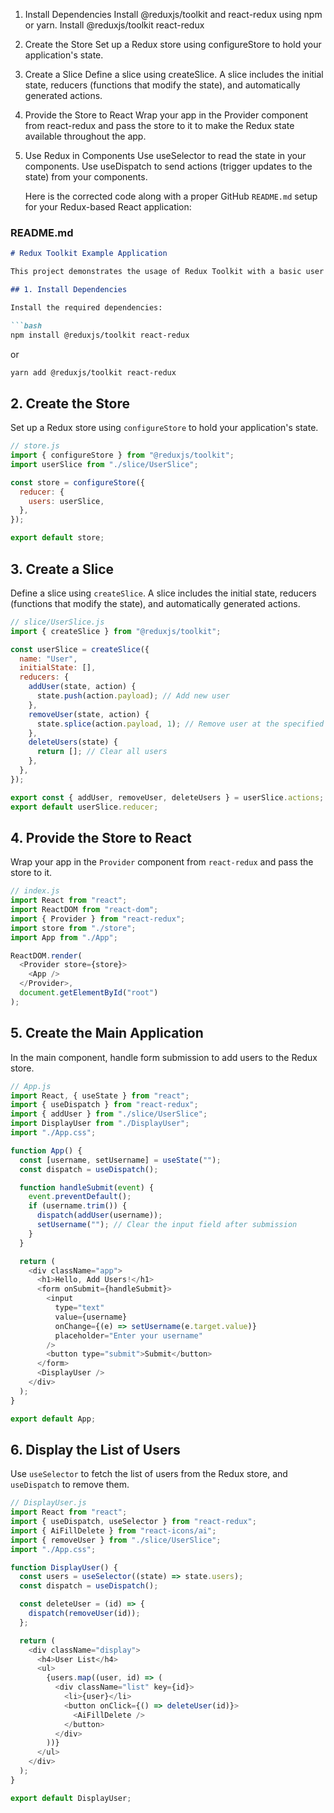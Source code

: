 1. Install Dependencies Install @reduxjs/toolkit and react-redux using npm or yarn.
    Install @reduxjs/toolkit react-redux

2. Create the Store Set up a Redux store using configureStore to hold your application's state.

3. Create a Slice
   Define a slice using createSlice. A slice includes the initial state, reducers (functions that modify the state), and automatically generated actions.

4. Provide the Store to React
   Wrap your app in the Provider component from react-redux and pass the store to it to make the Redux state available throughout the app.
   
5. Use Redux in Components
   Use useSelector to read the state in your components.
   Use useDispatch to send actions (trigger updates to the state) from your components.




   Here is the corrected code along with a proper GitHub `README.md` setup for your Redux-based React application:

### README.md

```md
# Redux Toolkit Example Application

This project demonstrates the usage of Redux Toolkit with a basic user management system. The application allows users to add and remove usernames from a list using Redux for state management.

## 1. Install Dependencies

Install the required dependencies:

```bash
npm install @reduxjs/toolkit react-redux
```

or

```bash
yarn add @reduxjs/toolkit react-redux
```

## 2. Create the Store

Set up a Redux store using `configureStore` to hold your application's state.

```js
// store.js
import { configureStore } from "@reduxjs/toolkit";
import userSlice from "./slice/UserSlice";

const store = configureStore({
  reducer: {
    users: userSlice,
  },
});

export default store;
```

## 3. Create a Slice

Define a slice using `createSlice`. A slice includes the initial state, reducers (functions that modify the state), and automatically generated actions.

```js
// slice/UserSlice.js
import { createSlice } from "@reduxjs/toolkit";

const userSlice = createSlice({
  name: "User",
  initialState: [],
  reducers: {
    addUser(state, action) {
      state.push(action.payload); // Add new user
    },
    removeUser(state, action) {
      state.splice(action.payload, 1); // Remove user at the specified index
    },
    deleteUsers(state) {
      return []; // Clear all users
    },
  },
});

export const { addUser, removeUser, deleteUsers } = userSlice.actions;
export default userSlice.reducer;
```

## 4. Provide the Store to React

Wrap your app in the `Provider` component from `react-redux` and pass the store to it.

```js
// index.js
import React from "react";
import ReactDOM from "react-dom";
import { Provider } from "react-redux";
import store from "./store";
import App from "./App";

ReactDOM.render(
  <Provider store={store}>
    <App />
  </Provider>,
  document.getElementById("root")
);
```

## 5. Create the Main Application

In the main component, handle form submission to add users to the Redux store.

```js
// App.js
import React, { useState } from "react";
import { useDispatch } from "react-redux";
import { addUser } from "./slice/UserSlice";
import DisplayUser from "./DisplayUser";
import "./App.css";

function App() {
  const [username, setUsername] = useState("");
  const dispatch = useDispatch();

  function handleSubmit(event) {
    event.preventDefault();
    if (username.trim()) {
      dispatch(addUser(username));
      setUsername(""); // Clear the input field after submission
    }
  }

  return (
    <div className="app">
      <h1>Hello, Add Users!</h1>
      <form onSubmit={handleSubmit}>
        <input
          type="text"
          value={username}
          onChange={(e) => setUsername(e.target.value)}
          placeholder="Enter your username"
        />
        <button type="submit">Submit</button>
      </form>
      <DisplayUser />
    </div>
  );
}

export default App;
```

## 6. Display the List of Users

Use `useSelector` to fetch the list of users from the Redux store, and `useDispatch` to remove them.

```js
// DisplayUser.js
import React from "react";
import { useDispatch, useSelector } from "react-redux";
import { AiFillDelete } from "react-icons/ai";
import { removeUser } from "./slice/UserSlice";
import "./App.css";

function DisplayUser() {
  const users = useSelector((state) => state.users);
  const dispatch = useDispatch();

  const deleteUser = (id) => {
    dispatch(removeUser(id));
  };

  return (
    <div className="display">
      <h4>User List</h4>
      <ul>
        {users.map((user, id) => (
          <div className="list" key={id}>
            <li>{user}</li>
            <button onClick={() => deleteUser(id)}>
              <AiFillDelete />
            </button>
          </div>
        ))}
      </ul>
    </div>
  );
}

export default DisplayUser;
```


